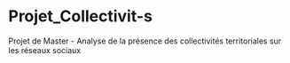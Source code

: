# Projet_Collectivit-s
Projet de Master - Analyse de la présence des collectivités territoriales sur les réseaux sociaux
